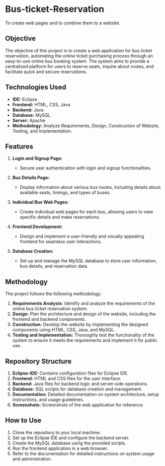 # Bus-ticket-Reservation
To create web pages and to combine them to a website.

## Objective
The objective of this project is to create a web application for bus ticket reservation, automating the online ticket purchasing process through an easy-to-use online bus booking system. The system aims to provide a centralized platform for users to reserve seats, inquire about routes, and facilitate quick and secure reservations.

## Technologies Used
- **IDE:** Eclipse
- **Frontend:** HTML, CSS, Java
- **Backend:** Java
- **Database:** MySQL
- **Server:** Apache
- **Methodology:** Analyze Requirements, Design, Construction of Website, Testing, and Implementation.

## Features
1. **Login and Signup Page:**
   - Secure user authentication with login and signup functionalities.

2. **Bus Details Page:**
   - Display information about various bus routes, including details about available seats, timings, and types of buses.

3. **Individual Bus Web Pages:**
   - Create individual web pages for each bus, allowing users to view specific details and make reservations.

4. **Frontend Development:**
   - Design and implement a user-friendly and visually appealing frontend for seamless user interactions.

5. **Database Creation:**
   - Set up and manage the MySQL database to store user information, bus details, and reservation data.

## Methodology
The project follows the following methodology:
1. **Requirements Analysis:** Identify and analyze the requirements of the online bus ticket reservation system.
2. **Design:** Plan the architecture and design of the website, including the frontend and backend components.
3. **Construction:** Develop the website by implementing the designed components using HTML, CSS, Java, and MySQL.
4. **Testing and Implementation:** Thoroughly test the functionality of the system to ensure it meets the requirements and implement it for public use.

## Repository Structure
1. **Eclipse-IDE:** Contains configuration files for Eclipse IDE.
2. **Frontend:** HTML and CSS files for the user interface.
3. **Backend:** Java files for backend logic and server-side operations.
4. **Database:** SQL scripts for database creation and management.
5. **Documentation:** Detailed documentation on system architecture, setup instructions, and usage guidelines.
6. **Screenshots:** Screenshots of the web application for reference.

## How to Use
1. Clone the repository to your local machine.
2. Set up the Eclipse IDE and configure the backend server.
3. Create the MySQL database using the provided scripts.
4. Run the frontend application in a web browser.
5. Refer to the documentation for detailed instructions on system usage and administration.
